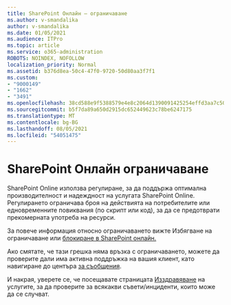 ```yaml
---
title: SharePoint Онлайн – ограничаване
ms.author: v-smandalika
author: v-smandalika
ms.date: 01/05/2021
ms.audience: ITPro
ms.topic: article
ms.service: o365-administration
ROBOTS: NOINDEX, NOFOLLOW
localization_priority: Normal
ms.assetid: b376d8ea-50c4-47f0-9720-50d80aa3f7f1
ms.custom:
- "9000149"
- "1662"
- "3491"
ms.openlocfilehash: 38cd588e9f5388579e4e8c2064d1390091425254effd3aa7c50c4f2cbc80ce53
ms.sourcegitcommit: b5f7da89a650d2915dc652449623c78be6247175
ms.translationtype: MT
ms.contentlocale: bg-BG
ms.lasthandoff: 08/05/2021
ms.locfileid: "54051475"
---
```

# <a name="sharepoint-online-throttling"></a>SharePoint Онлайн ограничаване

SharePoint Online използва регулиране, за да поддържа оптимална производителност и надеждност на услугата SharePoint Online. Регулирането ограничава броя на действията на потребителите или едновременните повиквания (по скрипт или код), за да се предотврати прекомерната употреба на ресурси. 

За повече информация относно ограничаването вижте Избягване на ограничаване или [блокиране в SharePoint онлайн.](https://docs.microsoft.com/sharepoint/dev/general-development/how-to-avoid-getting-throttled-or-blocked-in-sharepoint-online)

Ако смятате, че тази грешка няма връзка с ограничаването, можете да проверите дали има активна поддръжка на вашия клиент, като навигиране до центъра [за съобщения](https://portal.office.com/adminportal/home#/MessageCenter).

 И накрая, уверете се, че посещавате страницата [Изздравяване](https://portal.office.com/adminportal/home#/servicehealth) на услугите, за да проверите за всякакви съвети/инциденти, които може да се случват.

